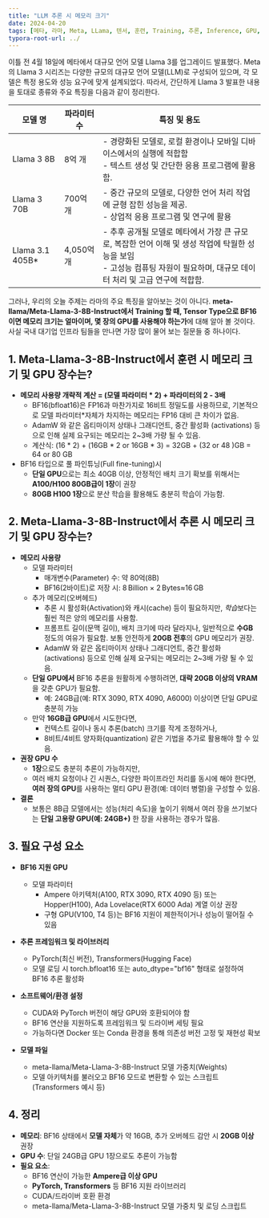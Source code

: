 ```yaml
---
title: "LLM 추론 시 메모리 크기"
date: 2024-04-20
tags: [메타, 라마, Meta, LLama, 텐서, 훈련, Training, 추론, Inference, GPU, 모델파라미터, H100, A100, PyTorch, Transformer, Ampere, Hopper]
typora-root-url: ../
---
```


이틀 전 4월 18일에 메타에서 대규모 언어 모델 Llama 3를 업그레이드 발표했다. Meta의 Llama 3 시리즈는 다양한 규모의 대규모 언어 모델(LLM)로 구성되어 있으며, 각 모델은 특정 용도와 성능 요구에 맞게 설계되었다. 따라서, 간단하게 Llama 3 발표한 내용을 토대로 종류와 주요 특징을 다음과 같이 정리한다. 

| 모델 명         | 파라미터 수 | 특징 및 용도                                                 |
| --------------- | ----------- | ------------------------------------------------------------ |
| Llama 3 8B      | 8억 개      | \- 경량화된 모델로, 로컬 환경이나 모바일 디바이스에서의 실행에 적합함 <br/> \- 텍스트 생성 및 간단한 응용 프로그램에 활용함. |
| Llama 3 70B     | 700억 개    | \- 중간 규모의 모델로, 다양한 언어 처리 작업에 균형 잡힌 성능을 제공. <br/> \- 상업적 응용 프로그램 및 연구에 활용 |
| Llama 3.1 405B* | 4,050억 개  | \- 추후 공개될 모델로  메타에서 가장 큰 규모로, 복잡한 언어 이해 및 생성 작업에 탁월한 성능을 보임 <br/> \- 고성능 컴퓨팅 자원이 필요하며, 대규모 데이터 처리 및 고급 연구에 적합함. |

그러나, 우리의 오늘 주제는 라마의 주요 특징을 알아보는 것이 아니다. **meta-llama/Meta-Llama-3-8B-Instruct에서 Training 할 때, Tensor Type으로 BF16 이면 메모리 크기는 얼마이며, 몇 장의 GPU를 사용해야 하는가**에 대해 알아 볼 것이다. 사실 국내 대기업 인프라 팀들을 만나면 가장 많이 물어 보는 질문들 중 하나이다. 



## 1. Meta-Llama-3-8B-Instruct에서 훈련 시 메모리 크기 및 GPU 장수는? 

* **메모리 사용량 개략적 계산 = (모델 파라미터 * 2) +  파라미터의 2 - 3배** 
  * BF16(bfloat16)은 FP16과 마찬가지로 16비트 정밀도를 사용하므로, 기본적으로 모델 파라미터*자체가 차지하는 메모리는 FP16 대비 큰 차이가 없음.
  * AdamW 와 같은 옵티마이저 상태나 그래디언트, 중간 활성화 (activations) 등으로 인해 실제 요구되는 메모리는 2~3배 가량 될 수 있음.
  * 계산식: (16 * 2)  + (16GB * 2 or 16GB * 3) = 32GB + (32 or 48 )GB = 64 or 80 GB
* BF16 타입으로 풀 파인튜닝(Full fine-tuning)시 
  * **단일 GPU**으로는 최소 40GB 이상, 안정적인 배치 크기 확보를 위해서는 **A100/H100 80GB급이 1장**이 권장
  * **80GB H100 1장**으로 분산 학습을 활용해도 충분히 학습이 가능함. 



## 2. Meta-Llama-3-8B-Instruct에서 추론 시 메모리 크기 및 GPU 장수는? 

* **메모리 사용량** 
  * 모델 파라미터
    * 매개변수(Parameter) 수: 약 80억(8B) 
    * BF16(2바이트)로 저장 시: 8 Billion × 2 Bytes≈16 GB 
  * 추가 메모리(오버헤드)
    * 추론 시  활성화(Activation)와 캐시(cache) 등이 필요하지만, *학습*보다는 훨씬 적은 양의 메모리를 사용함. 
    * 프롬프트 길이(문맥 길이), 배치 크기에 따라 달라지나, 일반적으로 **수GB** 정도의 여유가 필요함. 보통 안전하게 **20GB 전후**의 GPU 메모리가 권장. 
    * AdamW 와 같은 옵티마이저 상태나 그래디언트, 중간 활성화 (activations) 등으로 인해 실제 요구되는 메모리는 2~3배 가량 될 수 있음.
  * **단일 GPU에서** BF16 추론을 원활하게 수행하려면, **대략 20GB 이상의 VRAM**을 갖춘 GPU가 필요함.  
    * 예: 24GB급(예: RTX  3090, RTX 4090, A6000) 이상이면 단일 GPU로 충분히 가능
  * 만약 **16GB급 GPU**에서 시도한다면,
    * 컨텍스트 길이나 동시 추론(batch) 크기를 작게 조정하거나,
    * 8비트/4비트 양자화(quantization) 같은 기법을 추가로 활용해야 할 수 있음. 
* **권장 GPU 수**
  * **1장**으로도 충분히 추론이 가능하지만,
  * 여러 배치 요청이나 긴 시퀀스, 다양한 파이프라인 처리를 동시에 해야 한다면, **여러 장의 GPU**를 사용하는 멀티 GPU 환경(예: 데이터 병렬)을 구성할 수 있음. 
* **결론**
  * 보통은 8B급 모델에서는 성능(처리 속도)을 높이기 위해서 여러 장을 쓰기보다는 **단일 고용량 GPU(예: 24GB+)** 한 장을 사용하는 경우가 많음. 

 

## 3. 필요 구성 요소 

* **BF16 지원 GPU** 

  * 모델 파라미터
    * Ampere 아키텍처(A100, RTX 3090, RTX 4090 등) 또는 Hopper(H100), Ada Lovelace(RTX 6000 Ada) 계열 이상 권장
    * 구형 GPU(V100, T4 등)는 BF16 지원이 제한적이거나 성능이 떨어질 수 있음 

* **추론 프레임워크 및 라이브러리**

  * PyTorch(최신 버전), Transformers(Hugging Face)
  * 모델 로딩 시 torch.bfloat16 또는 auto_dtype="bf16" 형태로 설정하여 BF16 추론 활성화

* **소프트웨어/환경 설정**

  * CUDA와 PyTorch 버전이 해당 GPU와 호환되어야 함
  * BF16 연산을 지원하도록 프레임워크 및 드라이버 세팅 필요
  * 가능하다면 Docker 또는 Conda 환경을 통해 의존성 버전 고정 및 재현성 확보

* **모델 파일**

  * meta-llama/Meta-Llama-3-8B-Instruct 모델 가중치(Weights)
  * 모델 아키텍처를 불러오고 BF16 모드로 변환할 수 있는 스크립트(Transformers  예시 등)

  

## 4. 정리 

* **메모리**: BF16 상태에서 **모델 자체**가 약 16GB, 추가 오버헤드 감안 시 **20GB 이상** 권장
* **GPU 수**: 단일 24GB급 GPU 1장으로도 추론이 가능함
* **필요 요소**: 
  * BF16 연산이 가능한 **Ampere급 이상 GPU**
  * **PyTorch, Transformers** 등 BF16 지원 라이브러리
  * CUDA/드라이버 호환 환경
  * meta-llama/Meta-Llama-3-8B-Instruct 모델 가중치 및 로딩 스크립트
